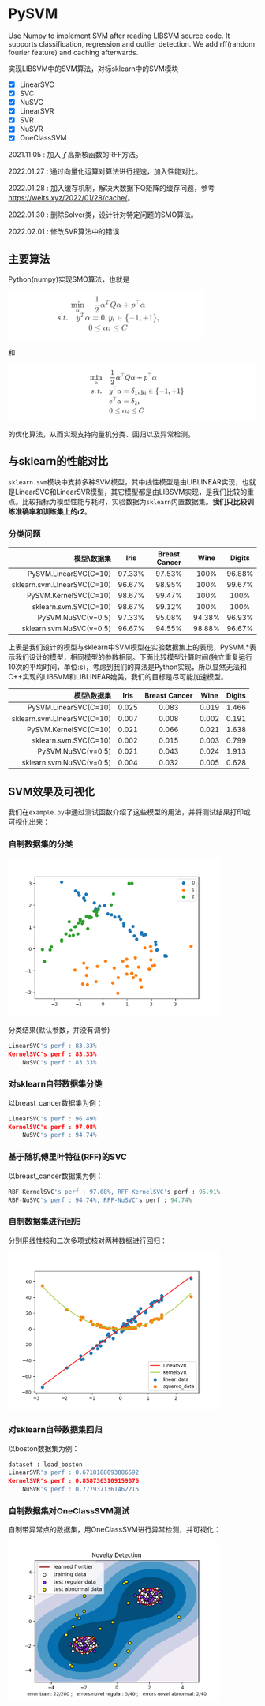 # PySVM

Use Numpy to implement SVM after reading LIBSVM source code. It supports classification, regression and outlier detection. We add rff(random fourier feature) and caching afterwards.

实现LIBSVM中的SVM算法，对标sklearn中的SVM模块

- [x] LinearSVC
- [x] SVC
- [x] NuSVC
- [x] LinearSVR
- [x] SVR
- [x] NuSVR
- [x] OneClassSVM

2021.11.05 : 加入了高斯核函数的RFF方法。

2022.01.27 : 通过向量化运算对算法进行提速，加入性能对比。

2022.01.28 : 加入缓存机制，解决大数据下Q矩阵的缓存问题，参考<https://welts.xyz/2022/01/28/cache/>。

2022.01.30 : 删除Solver类，设计针对特定问题的SMO算法。

2022.02.01 : 修改SVR算法中的错误

## 主要算法

Python(numpy)实现SMO算法，也就是

<img src="src/formula.png" alt="opt" style="zoom:67%;" />

和

<img src="src/nu-formula.png" alt="opt2" style="zoom: 55%;" />

的优化算法，从而实现支持向量机分类、回归以及异常检测。

## 与sklearn的性能对比

`sklearn.svm`模块中支持多种SVM模型，其中线性模型是由LIBLINEAR实现，也就是LinearSVC和LinearSVR模型，其它模型都是由LIBSVM实现，是我们比较的重点。比较指标为模型性能与耗时，实验数据为`sklearn`内置数据集。**我们只比较训练准确率和训练集上的r2**。

### 分类问题

|                 模型\数据集 |  Iris  | Breast Cancer |  Wine  | Digits |
| --------------------------: | :----: | :-----------: | :----: | :----: |
|       PySVM.LinearSVC(C=10) | 97.33% |    97.53%     |  100%  | 96.88% |
| sklearn.svm.LInearSVC(C=10) | 96.67% |    98.95%     |  100%  | 99.67% |
|       PySVM.KernelSVC(C=10) | 98.67% |    99.47%     |  100%  |  100%  |
|       sklearn.svm.SVC(C=10) | 98.67% |    99.12%     |  100%  |  100%  |
|          PySVM.NuSVC(ν=0.5) | 97.33% |    95.08%     | 94.38% | 96.93% |
|    sklearn.svm.NuSVC(ν=0.5) | 96.67% |    94.55%     | 98.88% | 96.67% |

上表是我们设计的模型与sklearn中SVM模型在实验数据集上的表现，PySVM.*表示我们设计的模型，相同模型的参数相同。下面比较模型计算时间(独立重复运行10次的平均时间，单位:s)，考虑到我们的算法是Python实现，所以显然无法和C++实现的LIBSVM和LIBLINEAR媲美，我们的目标是尽可能加速模型。

|                 模型\数据集 | Iris  | Breast Cancer | Wine  | Digits |
| --------------------------: | :---: | :-----------: | :---: | :----: |
|       PySVM.LinearSVC(C=10) | 0.025 |     0.083     | 0.019 | 1.466  |
| sklearn.svm.LInearSVC(C=10) | 0.007 |     0.008     | 0.002 | 0.191  |
|       PySVM.KernelSVC(C=10) | 0.021 |     0.066     | 0.021 | 1.638  |
|       sklearn.svm.SVC(C=10) | 0.002 |     0.015     | 0.003 | 0.799  |
|          PySVM.NuSVC(ν=0.5) | 0.021 |     0.043     | 0.024 | 1.913  |
|    sklearn.svm.NuSVC(ν=0.5) | 0.004 |     0.032     | 0.005 | 0.628  |

## SVM效果及可视化

我们在`example.py`中通过测试函数介绍了这些模型的用法，并将测试结果打印或可视化出来：

### 自制数据集的分类

<img src="src/1.png" alt="1" style="zoom:67%;" />

分类结果(默认参数，并没有调参)

```python
LinearSVC's perf : 83.33%
KernelSVC's perf : 83.33%
    NuSVC's perf : 83.33%
```

### 对sklearn自带数据集分类

以breast_cancer数据集为例：

```python
LinearSVC's perf : 96.49%
KernelSVC's perf : 97.08%
    NuSVC's perf : 94.74%
```

### 基于随机傅里叶特征(RFF)的SVC

以breast_cancer数据集为例：

```python
RBF-KernelSVC's perf : 97.08%, RFF-KernelSVC's perf : 95.91%
RBF-NuSVC's perf : 94.74%, RFF-NuSVC's perf : 94.74%
```

### 自制数据集进行回归

分别用线性核和二次多项式核对两种数据进行回归：

<img src="src/2.png" alt="2" style="zoom:67%;" />

### 对sklearn自带数据集回归

以boston数据集为例：

```python
dataset : load_boston
LinearSVR's perf : 0.6718188093886592
KernelSVR's perf : 0.8587363109159876
    NuSVR's perf : 0.7779371361462216
```

### 自制数据集对OneClassSVM测试

自制带异常点的数据集，用OneClassSVM进行异常检测，并可视化：

<img src="src/3.png" alt="3" style="zoom:67%;" />

